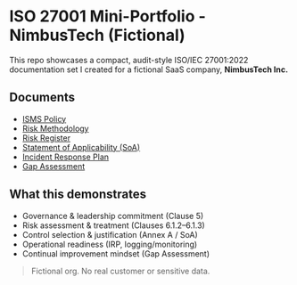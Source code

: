# ISO 27001 Mini-Portfolio - NimbusTech (Fictional)

This repo showcases a compact, audit-style ISO/IEC 27001:2022 documentation set I created for a fictional SaaS company, **NimbusTech Inc.**

## Documents
- [ISMS Policy](https://github.com/GRCguy14/iso27001-mini-portfolio-nimbustech/blob/main/ISMS%20Policy-NimbusTech%20Inc..pdf)
- [Risk Methodology](https://github.com/GRCguy14/iso27001-mini-portfolio-nimbustech/blob/main/Risk%20Methodology-%20NimbusTech%20Inc..pdf)
- [Risk Register](https://github.com/GRCguy14/iso27001-mini-portfolio-nimbustech/blob/main/Risk%20Register-%20NimbusTech%20Inc.%20-%20Sheet1.pdf)
- [Statement of Applicability (SoA)](https://github.com/GRCguy14/iso27001-mini-portfolio-nimbustech/blob/main/SoA-%20NimbusTech%20Inc..pdf)
- [Incident Response Plan](https://github.com/GRCguy14/iso27001-mini-portfolio-nimbustech/blob/main/Incident%20Response%20Plan-%20NimbusTech%20Inc..pdf)
- [Gap Assessment](https://github.com/GRCguy14/iso27001-mini-portfolio-nimbustech/blob/main/Gap%20Assessment%20-%20NimbusTech%20Inc..pdf)

## What this demonstrates
- Governance & leadership commitment (Clause 5)
- Risk assessment & treatment (Clauses 6.1.2–6.1.3)
- Control selection & justification (Annex A / SoA)
- Operational readiness (IRP, logging/monitoring)
- Continual improvement mindset (Gap Assessment)

> Fictional org. No real customer or sensitive data.

